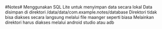 #Notes#
Menggunakan SQL Lite untuk menyimpan data secara lokal
Data disimpan di direktori /data/data/com.example.notes/database
Direktori tidak bisa diakses secara langsung melalui file maanger seperti biasa
Melainkan direktori harus diakses melalui android studio atau adb

